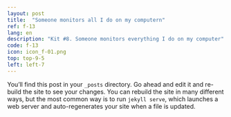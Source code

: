 ```yaml
---
layout: post
title:  "Someone monitors all I do on my computern"
ref: f-13
lang: en
description: "Kit #8. Someone monitors everything I do on my computer"
code: f-13
icon: icon_f-01.png
top: top-9-5
left: left-7
---
```

You’ll find this post in your `_posts` directory. Go ahead and edit it and re-build the site to see your changes. You can rebuild the site in many different ways, but the most common way is to run `jekyll serve`, which launches a web server and auto-regenerates your site when a file is updated.